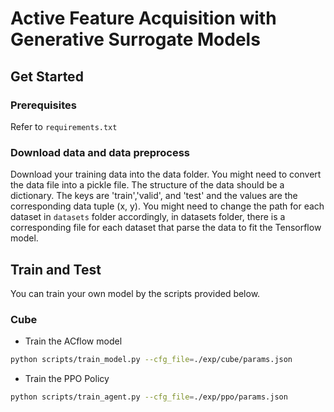 # Active Feature Acquisition with Generative Surrogate Models
## Get Started

### Prerequisites

Refer to `requirements.txt`

### Download data and data preprocess

Download your training data into the data folder. You might need to convert the data file into a pickle file. The structure of the data should be a dictionary. The keys are 'train','valid', and 'test' and the values are the corresponding data tuple (x, y).
You might need to change the path for each dataset in `datasets` folder accordingly, in datasets folder, there is a corresponding file for each dataset that parse the data to fit the Tensorflow model.

## Train and Test

You can train your own model by the scripts provided below.

### Cube

- Train the ACflow model

``` bash
python scripts/train_model.py --cfg_file=./exp/cube/params.json
```

- Train the PPO Policy

``` bash
python scripts/train_agent.py --cfg_file=./exp/ppo/params.json
```
